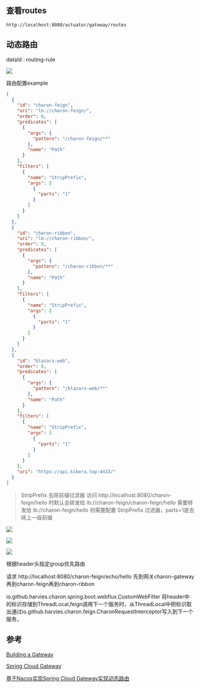 ## 查看routes

```shell
http://localhost:8080/actuator/gateway/routes
```

## 动态路由

dataId : routing-rule

![](https://harvies-oss.oss-cn-hangzhou.aliyuncs.com/2021/07/18/20214018124000006-image.png)

路由配置example

```json
[
  {
    "id": "charon-feign",
    "uri": "lb://charon-feign/",
    "order": 0,
    "predicates": [
      {
        "args": {
          "pattern": "/charon-feign/**"
        },
        "name": "Path"
      }
    ],
    "filters": [
      {
        "name": "StripPrefix",
        "args": [
          {
            "parts": "1"
          }
        ]
      }
    ]
  },
  {
    "id": "charon-ribbon",
    "uri": "lb://charon-ribbon/",
    "order": 0,
    "predicates": [
      {
        "args": {
          "pattern": "/charon-ribbon/**"
        },
        "name": "Path"
      }
    ],
    "filters": [
      {
        "name": "StripPrefix",
        "args": [
          {
            "parts": "1"
          }
        ]
      }
    ]
  },
  {
    "id": "blazars-web",
    "order": 0,
    "predicates": [
      {
        "args": {
          "pattern": "/blazars-web/**"
        },
        "name": "Path"
      }
    ],
    "filters": [
      {
        "name": "StripPrefix",
        "args": [
          {
            "parts": "1"
          }
        ]
      }
    ],
    "uri": "https://api.kikera.top:4433/"
  }
]
```

> StripPrefix 去除前缀过滤器
> 访问 http://localhost:8080/charon-feign/hello 时默认会转发给 lb://charon-feign/charon-feign/hello
> 需要转发给 lb://charon-feign/hello 则需要配置 StripPrefix 过滤器，parts=1是去除上一级前缀


![](https://harvies-oss.oss-cn-hangzhou.aliyuncs.com/2021/07/18/20210418180400047-image.png)

![](https://harvies-oss.oss-cn-hangzhou.aliyuncs.com/2021/07/18/20210518180500041-image.png)

![](https://harvies-oss.oss-cn-hangzhou.aliyuncs.com/2021/07/19/20211619001600016-image.png)

根据header头指定group优先路由

请求 http://localhost:8080/charon-feign/echo/hello
先到网关charon-gateway再到charon-feign再到charon-ribbon

io.github.harvies.charon.spring.boot.webflux.CustomWebFilter 将header中的标识存储到ThreadLocal,feign调用下一个服务时，从ThreadLocal中把标识取出通过io.github.harvies.charon.feign.CharonRequestInterceptor写入到下一个服务，

## 参考

[Building a Gateway](https://spring.io/guides/gs/gateway/)

[Spring Cloud Gateway](https://docs.spring.io/spring-cloud-gateway/docs/current/reference/html)

[基于Nacos实现Spring Cloud Gateway实现动态路由](https://blog.csdn.net/zhangchangbin123/article/details/89310353)